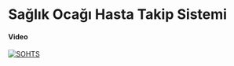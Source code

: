 # Sağlık Ocağı Hasta Takip Sistemi


#### Video
[![SOHTS](https://i.ibb.co/CwmKGCc/Ads-z.png)](https://youtu.be/1Jw-hPF2SeA)
